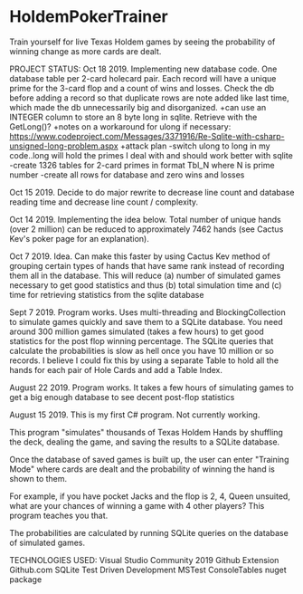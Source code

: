 # HoldemPokerTrainer
Train yourself for live Texas Holdem games by seeing the probability of winning change as more cards are dealt.

PROJECT STATUS:
Oct 18 2019.	Implementing new database code. One database table per 2-card holecard pair. Each record will have a unique prime for the 3-card flop
				and a count of wins and losses. Check the db before adding a record so that duplicate rows are note added like last time, which
				made the db unnecessarily big and disorganized.
				+can use an INTEGER column to store an 8 byte long in sqlite. Retrieve with the GetLong()?
				+notes on a workaround for ulong if necessary: 
				https://www.codeproject.com/Messages/3371916/Re-Sqlite-with-csharp-unsigned-long-problem.aspx
				+attack plan
					-switch ulong to long in my code..long will hold the primes I deal with and should work better with sqlite
					-create 1326 tables for 2-card primes in format Tbl_N where N is prime number
					-create all rows for database and zero wins and losses

Oct 15 2019.	Decide to do major rewrite to decrease line count and database reading time and decrease line count / complexity.

Oct 14 2019.	Implementing the idea below. Total number of unique hands (over 2 million) can be reduced to approximately 7462 hands (see Cactus
				Kev's poker page for an explanation).

Oct 7 2019.		Idea. Can make this faster by using Cactus Kev method of grouping certain types of hands that have same rank instead of recording
				them all in the database. This will reduce (a) number of simulated games necessary to get good statistics and thus (b) 
				total simulation time and (c) time for retrieving statistics from the sqlite database

Sept 7 2019.	Program works. Uses multi-threading and BlockingCollection to simulate games quickly and save them to a SQLite database.
				You need around 300 million games simulated (takes a few hours) to get good statistics for the post flop winning percentage.
				The SQLite queries that calculate the probabilities is slow as hell once you have 10 million or so records. I believe I could 
				fix this by using a separate Table to hold all the hands for each pair of Hole Cards and add a Table Index.

August 22 2019. Program works. It takes a few hours of simulating games to get a big enough database to see decent post-flop statistics

August 15 2019. This is my first C# program. Not currently working.


This program "simulates" thousands of Texas Holdem Hands by shuffling the deck, 
dealing the game, and saving the results to a SQLite database. 

Once the database of saved games is built up, the user can enter "Training Mode" where cards are dealt and the
probability of winning the hand is shown to them.

For example, if you have pocket Jacks and the flop is 2, 4, Queen unsuited, what are your chances
of winning a game with 4 other players? This program teaches you that.

The probabilities are calculated by running SQLite queries on the database of simulated games.


TECHNOLOGIES USED:
Visual Studio Community 2019
Github Extension
Github.com
SQLite
Test Driven Development
MSTest
ConsoleTables nuget package


